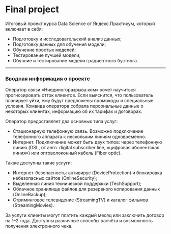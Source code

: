 # Final project
Итоговый проект курса Data Science от Яндекс.Практикум, который включает в себя: 
- Подготовку и исследовательский анализ данных;
- Подготовку данных для обучения модели;
- Обучение простых меделей;
- Тестирование лучшей модели;
- Обучние и тестирование модели градиентного бустинга. 
_______________

### Вводная информация о проекте
Оператор связи «Ниединогоразрыва.ком» хочет научиться прогнозировать отток клиентов. Если выяснится, что пользователь планирует уйти, 
ему будут предложены промокоды и специальные условия. Команда оператора собрала персональные данные о некоторых клиентах, информацию об 
их тарифах и договорах.

Оператор предоставляет два основных типа услуг:
- Стационарную телефонную связь. Возможно подключение телефонного аппарата к нескольким линиям одновременно.
- Интернет. Подключение может быть двух типов: через телефонную линию (DSL, от англ. digital subscriber line, «цифровая абонентская линия») 
или оптоволоконный кабель (Fiber optic).

Также доступны такие услуги:
- Интернет-безопасность: антивирус (DeviceProtection) и блокировка небезопасных сайтов (OnlineSecurity);
- Выделенная линия технической поддержки (TechSupport);
- Облачное хранилище файлов для резервного копирования данных (OnlineBackup);
- Стриминговое телевидение (StreamingTV) и каталог фильмов (StreamingMovies).

За услуги клиенты могут платить каждый месяц или заключить договор на 1–2 года. 
Доступны различные способы расчёта и возможность получения электронного чека.
